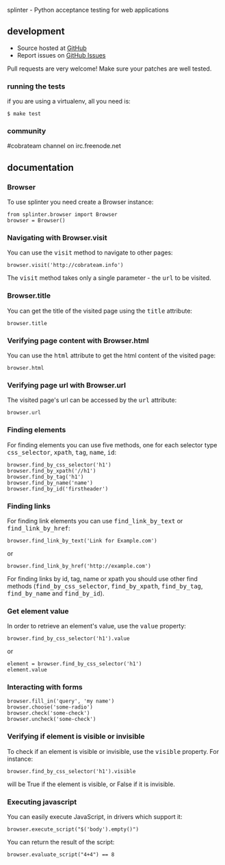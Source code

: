 splinter - Python acceptance testing for web applications 

## development

* Source hosted at [GitHub](http://github.com/cobrateam/splinter)
* Report issues on [GitHub Issues](http://github.com/cobrateam/splinter/issues)

Pull requests are very welcome! Make sure your patches are well tested.

### running the tests

if you are using a virtualenv, all you need is:

    $ make test

### community

\#cobrateam channel on irc.freenode.net

## documentation

### Browser

To use splinter you need create a Browser instance:

    from splinter.browser import Browser
    browser = Browser()

### Navigating with Browser.visit

You can use the <tt>visit</tt> method to navigate to other pages:
    
    browser.visit('http://cobrateam.info')

The <tt>visit</tt> method takes only a single parameter - the <tt>url</tt> to be visited.

### Browser.title

You can get the title of the visited page using the <tt>title</tt> attribute:

    browser.title
    
### Verifying page content with Browser.html

You can use the <tt>html</tt> attribute to get the html content of the visited page:

    browser.html
    
### Verifying page url with Browser.url

The visited page's url can be accessed by the <tt>url</tt> attribute:
    
    browser.url
    
### Finding elements

For finding elements you can use five methods, one for each selector type <tt>css_selector</tt>, <tt>xpath</tt>, <tt>tag</tt>, <tt>name</tt>, <tt>id</tt>:

    browser.find_by_css_selector('h1')
    browser.find_by_xpath('//h1')
    browser.find_by_tag('h1')
    browser.find_by_name('name')
    browser.find_by_id('firstheader')
    
### Finding links

For finding link elements you can use <tt>find_link_by_text</tt> or <tt>find_link_by_href</tt>:

    browser.find_link_by_text('Link for Example.com')
    
or

    browser.find_link_by_href('http://example.com')

For finding links by id, tag, name or xpath you should use other find methods (<tt>find_by_css_selector</tt>, <tt>find_by_xpath</tt>, <tt>find_by_tag</tt>, <tt>find_by_name</tt> and <tt>find_by_id</tt>).


### Get element value

In order to retrieve an element's value, use the <tt>value</tt> property:

    browser.find_by_css_selector('h1').value

or

    element = browser.find_by_css_selector('h1')
    element.value
    
### Interacting with forms

    browser.fill_in('query', 'my name')
    browser.choose('some-radio')
    browser.check('some-check')
    browser.uncheck('some-check')
    
### Verifying if element is visible or invisible

To check if an element is visible or invisible, use the <tt>visible</tt> property. For instance:

    browser.find_by_css_selector('h1').visible

will be True if the element is visible, or False if it is invisible.

### Executing javascript

You can easily execute JavaScript, in drivers which support it:

    browser.execute_script("$('body').empty()")
    
You can return the result of the script:

    browser.evaluate_script("4+4") == 8
